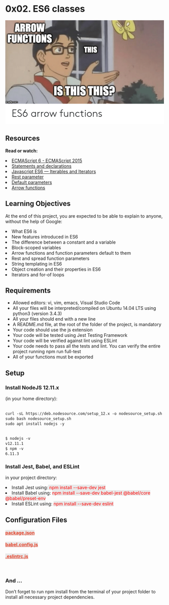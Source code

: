 # 0x02. ES6 classes

<img src="meme.png">

## Resources
<b>Read or watch:</b>

<li>
    <a href ="https://www.w3schools.com/js/js_es6.asp">
        ECMAScript 6 - ECMAScript 2015
    </a>
</li>
<li>
    <a href ="https://developer.mozilla.org/en-US/docs/Web/JavaScript/Reference/Statements">
        Statements and declarations
    </a>
</li>
<li>
    <a href ="https://towardsdatascience.com/javascript-es6-iterables-and-iterators-de18b54f4d4?gi=d2ae003e53e1">
        Javascript ES6 — Iterables and Iterators
    </a>
</li>
<li>
    <a href ="https://developer.mozilla.org/en-US/docs/Web/JavaScript/Reference/Functions/rest_parameters">
        Rest parameter
    </a>
</li>
<li>
    <a href ="https://developer.mozilla.org/en-US/docs/Web/JavaScript/Reference/Functions/Default_parameters">
        Default parameters
    </a>
</li>
<li>
    <a href ="https://developer.mozilla.org/en-US/docs/Web/JavaScript/Reference/Functions/Arrow_functions">
        Arrow functions
    </a>
</li>

## Learning Objectives
At the end of this project, you are expected to be able to explain to anyone, without the help of Google:

<li>What ES6 is</li>
<li>New features introduced in ES6</li>
<li>The difference between a constant and a variable</li>
<li>Block-scoped variables</li>
<li>Arrow functions and function parameters default to them</li>
<li>Rest and spread function parameters</li>
<li>String templating in ES6</li>
<li>Object creation and their properties in ES6</li>
<li>Iterators and for-of loops</li>

## Requirements



<ul>
    <li>Allowed editors: vi, vim, emacs, Visual Studio Code</li>
    <li>All your files will be interpreted/compiled on Ubuntu 14.04 LTS using python3 (version 3.4.3)</li>
    <li>All your files should end with a new line</li>
    <li>A README.md file, at the root of the folder of the project, is mandatory</li>
    <li>Your code should use the js extension</li>
    <li>Your code will be tested using Jest Testing Framework</li>
    <li>Your code will be verified against lint using ESLint</li>
    <li>Your code needs to pass all the tests and lint. You can verify the entire project running npm run full-test</li>
    <li>All of your functions must be exported</li>
</ul>

## Setup

### Install NodeJS 12.11.x

(in your home directory):

<pre><code>
curl -sL https://deb.nodesource.com/setup_12.x -o nodesource_setup.sh
sudo bash nodesource_setup.sh
sudo apt install nodejs -y
</code></pre>

<pre><code>
$ nodejs -v
v12.11.1
$ npm -v
6.11.3
</code></pre>

### Install Jest, Babel, and ESLint

in your project directory:

<li>Install Jest using:<span style="color: red; background-color: #E9E9E9;"> npm install --save-dev jest</span></li>
<li>Install Babel using: <span style="color: red; background-color: #E9E9E9;">npm install --save-dev babel-jest @babel/core @babel/preset-env</span></li>
<li>Install ESLint using: <span style="color: red; background-color: #E9E9E9;">npm install --save-dev eslint</span></li>

## Configuration Files

#### <a href="https://github.com/Tii04/alx-frontend-javascript/blob/master/0x02-ES6_classes/package.json" style="color: #E43F26; background-color: #E9E9E9;">package.json</a>

#### <a href="https://github.com/Tii04/alx-frontend-javascript/blob/master/0x02-ES6_classes/babel.config.js" style="color: #E43F26; background-color: #E9E9E9;">babel.config.js</a>

#### <a href="https://github.com/Tii04/alx-frontend-javascript/blob/master/0x02-ES6_classes/.eslintrc.js" style="color: #E43F26; background-color: #E9E9E9;">.eslintrc.js</a>

<br>

### And ...

Don’t forget to run npm install from the terminal of your project folder to install all necessary project dependencies.
